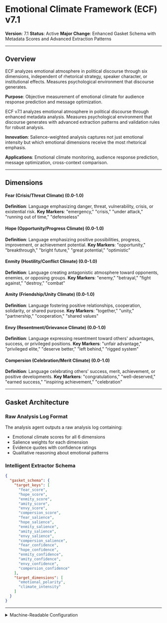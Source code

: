 # Emotional Climate Framework (ECF) v7.1
**Version**: 7.1
**Status**: Active
**Major Change**: Enhanced Gasket Schema with Metadata Scores and Advanced Extraction Patterns

---

## Overview

ECF analyzes emotional atmosphere in political discourse through six dimensions, independent of rhetorical strategy, speaker character, or institutional effects. Measures psychological environment that discourse generates.

**Purpose**: Objective measurement of emotional climate for audience response prediction and message optimization.

ECF v7.1 analyzes emotional atmosphere in political discourse through enhanced metadata analysis. Measures psychological environment that discourse generates with advanced extraction patterns and validation rules for robust analysis.

**Innovation**: Salience-weighted analysis captures not just emotional intensity but which emotional dimensions receive the most rhetorical emphasis.

**Applications**: Emotional climate monitoring, audience response prediction, message optimization, cross-context comparison.

---

## Dimensions

#### Fear (Crisis/Threat Climate) (0.0-1.0)
**Definition**: Language emphasizing danger, threat, vulnerability, crisis, or existential risk.
**Key Markers**: "emergency," "crisis," "under attack," "running out of time," "defenseless"

#### Hope (Opportunity/Progress Climate) (0.0-1.0)  
**Definition**: Language emphasizing positive possibilities, progress, improvement, or achievement potential.
**Key Markers**: "opportunity," "breakthrough," "bright future," "great potential," "optimistic"

#### Enmity (Hostility/Conflict Climate) (0.0-1.0)
**Definition**: Language creating antagonistic atmosphere toward opponents, enemies, or opposing groups.
**Key Markers**: "enemy," "betrayal," "fight against," "destroy," "combat"

#### Amity (Friendship/Unity Climate) (0.0-1.0)
**Definition**: Language fostering positive relationships, cooperation, solidarity, or shared purpose.
**Key Markers**: "together," "unity," "partnership," "cooperation," "shared values"

#### Envy (Resentment/Grievance Climate) (0.0-1.0)
**Definition**: Language expressing resentment toward others' advantages, success, or privileged positions.
**Key Markers**: "unfair advantage," "privileged elite," "deserve better," "left behind," "rigged system"

#### Compersion (Celebration/Merit Climate) (0.0-1.0)
**Definition**: Language celebrating others' success, merit, achievement, or positive developments.
**Key Markers**: "congratulations," "well-deserved," "earned success," "inspiring achievement," "celebration"

---

## Gasket Architecture

### Raw Analysis Log Format
The analysis agent outputs a raw analysis log containing:
- Emotional climate scores for all 6 dimensions
- Salience weights for each dimension
- Evidence quotes with confidence ratings
- Qualitative reasoning about emotional patterns

### Intelligent Extractor Schema
```json
{
  "gasket_schema": {
    "target_keys": [
      "fear_score",
      "hope_score",
      "enmity_score",
      "amity_score",
      "envy_score",
      "compersion_score",
      "fear_salience",
      "hope_salience",
      "enmity_salience",
      "amity_salience",
      "envy_salience",
      "compersion_salience",
      "fear_confidence",
      "hope_confidence",
      "enmity_confidence",
      "amity_confidence",
      "envy_confidence",
      "compersion_confidence"
    ],
    "target_dimensions": [
      "emotional_polarity",
      "climate_intensity"
    ]
  }
}
```

---

<details><summary>Machine-Readable Configuration</summary>

```json
{
  "name": "ecf_v7_1",
  "version": "v7.1",
  "display_name": "Emotional Climate Framework (ECF) v7.1",
  "analysis_variants": {
    "default": {
      "description": "Complete emotional climate analysis with salience weighting and raw analysis log output.",
      "analysis_prompt": "Phase 1: Cognitive Priming: You are an expert analyst of emotional climate and psychological atmosphere in political discourse with deep understanding of emotional dynamics across diverse contexts. Phase 2: Framework Methodology: Your task is to analyze the emotional climate generated by the provided text using the Emotional Climate Framework (ECF) v7.1, which measures the psychological environment through six key dimensions. Phase 3: Operational Definitions: Evaluate six dimensions: Fear (crisis/threat climate), Hope (opportunity/progress climate), Enmity (hostility/conflict climate), Amity (friendship/unity climate), Envy (resentment/grievance climate), and Compersion (celebration/merit climate). Each dimension receives a score (0.0-1.0), salience weight (0.0-1.0), and confidence rating (0.0-1.0). Phase 4: Scoring Protocol: For each dimension, provide ONLY: (1) score (0.0-1.0), (2) salience (0.0-1.0), (3) confidence (0.0-1.0), (4) evidence quotes with justification. Phase 5: Raw Analysis Log Requirements: Your response must be a raw analysis log containing dimensional scores, evidence, and reasoning - NO JSON structure or derived calculations. Phase 6: Output Specification: Return raw analysis log with dimensional scores only - NO calculations of polarity or derived metrics (these will be computed by code)."
    }
  },
  "dimension_groups": {
    "threat_opportunity": ["fear", "hope"],
    "social_relations": ["enmity", "amity"],
    "resource_attitudes": ["envy", "compersion"]
  },
  "calculation_spec": {
    "emotional_polarity": "(hope + amity + compersion) - (fear + enmity + envy)",
    "climate_intensity": "(fear + hope + enmity + amity + envy + compersion) / 6"
  },
  "reliability_rubric": {
    "cronbachs_alpha": {
      "excellent": [0.80, 1.0],
      "good": [0.70, 0.79],
      "acceptable": [0.60, 0.69],
      "poor": [0.0, 0.59]
    }
  },
  "gasket_schema": {
    "version": "7.1",
    "extraction_method": "intelligent_extractor",
    "target_keys": [
      "fear_score",
      "hope_score",
      "enmity_score",
      "amity_score",
      "envy_score",
      "compersion_score",
      "fear_salience",
      "hope_salience",
      "enmity_salience",
      "amity_salience",
      "envy_salience",
      "compersion_salience",
      "fear_confidence",
      "hope_confidence",
      "enmity_confidence",
      "amity_confidence",
      "envy_confidence",
      "compersion_confidence"
    ],
    "extraction_patterns": {
      "fear_score": ["fear.{0,20}score"],
      "hope_score": ["hope.{0,20}score"],
      "enmity_score": ["enmity.{0,20}score"],
      "amity_score": ["amity.{0,20}score"],
      "envy_score": ["envy.{0,20}score"],
      "compersion_score": ["compersion.{0,20}score"],
      "fear_salience": ["fear.{0,20}salience"],
      "hope_salience": ["hope.{0,20}salience"],
      "enmity_salience": ["enmity.{0,20}salience"],
      "amity_salience": ["amity.{0,20}salience"],
      "envy_salience": ["envy.{0,20}salience"],
      "compersion_salience": ["compersion.{0,20}salience"],
      "fear_confidence": ["fear.{0,20}confidence"],
      "hope_confidence": ["hope.{0,20}confidence"],
      "enmity_confidence": ["enmity.{0,20}confidence"],
      "amity_confidence": ["amity.{0,20}confidence"],
      "envy_confidence": ["envy.{0,20}confidence"],
      "compersion_confidence": ["compersion.{0,20}confidence"]
    },
    "validation_rules": {
      "required_fields": [
        "fear_score", "hope_score", "enmity_score", "amity_score", "envy_score", "compersion_score"
      ],
      "score_ranges": {"min": 0.0, "max": 1.0},
      "metadata_ranges": {
        "salience": {"min": 0.0, "max": 1.0},
        "confidence": {"min": 0.0, "max": 1.0}
      },
      "fallback_strategy": "use_default_values"
    }
  },
  "raw_analysis_log_format": {
    "description": "Raw analysis log containing dimensional scores, evidence, and reasoning without structured JSON",
    "content": "Free-form text with emotional climate analysis including scores, evidence quotes, and qualitative reasoning"
  }
}
```

</details> 
